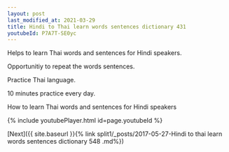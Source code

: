 ```yaml
---
layout: post
last_modified_at: 2021-03-29
title: Hindi to Thai learn words sentences dictionary 431 
youtubeId: P7A7T-SE0yc
---
```

 
 
Helps to learn Thai words and sentences for Hindi speakers.

Opportunitiy to repeat the words sentences. 

Practice Thai language. 
 
10 minutes practice every day. 
 
How to learn Thai words and sentences for Hindi speakers 
 
{% include youtubePlayer.html id=page.youtubeId %}
 
 
[Next]({{ site.baseurl }}{% link  split1/_posts/2017-05-27-Hindi to thai learn words sentences dictionary 548 .md%})
 
